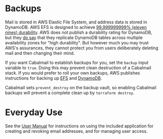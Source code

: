 # Backups

Mail is stored in AWS Elastic File System, and address data is stored in DynamoDB. AWS EFS is designed to achieve [99.999999999% (eleven nines) durability](https://aws.amazon.com/efs/faq/#Data_protection_.26_availability). AWS does not publish a durability rating for DynamoDB, but they [do say](https://docs.aws.amazon.com/amazondynamodb/latest/developerguide/Introduction.html#ddb_highavailability) that they replicate DynamoDB tables across multiple availability zones for "high durability". But however much you may trust AWS's assurances, they cannot protect you from users deliberately deleting mail and then changing their mind.

If you want Cabalmail to establish backups for you, set the `backup` input variable to `true`. Doing this may prevent clean destruction of a Cabalmail stack. If you would prefer to roll your own backups, AWS publishes instructions for backing up [EFS](https://docs.aws.amazon.com/efs/latest/ug/efs-backup-solutions.html) and [DynamoDB](https://docs.aws.amazon.com/amazondynamodb/latest/developerguide/Backup.Tutorial.html).

Cabalmail sets `prevent_destroy` on the backup vault, so enabling Cabalmail backups will prevent a complete clean up by `terraform destroy`.

# Everyday Use

See the [User Manual](./user_manual.md) for instructions on using the included application for creating and revoking email addresses, and for managing user access.